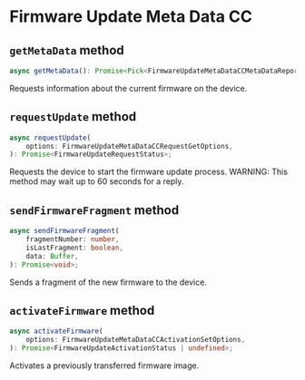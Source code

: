 # Firmware Update Meta Data CC

## `getMetaData` method

```ts
async getMetaData(): Promise<Pick<FirmwareUpdateMetaDataCCMetaDataReport, "manufacturerId" | "firmwareId" | "checksum" | "firmwareUpgradable" | "maxFragmentSize" | "additionalFirmwareIDs" | "hardwareVersion" | "continuesToFunction" | "supportsActivation"> | undefined>;
```

Requests information about the current firmware on the device.

## `requestUpdate` method

```ts
async requestUpdate(
	options: FirmwareUpdateMetaDataCCRequestGetOptions,
): Promise<FirmwareUpdateRequestStatus>;
```

Requests the device to start the firmware update process.
WARNING: This method may wait up to 60 seconds for a reply.

## `sendFirmwareFragment` method

```ts
async sendFirmwareFragment(
	fragmentNumber: number,
	isLastFragment: boolean,
	data: Buffer,
): Promise<void>;
```

Sends a fragment of the new firmware to the device.

## `activateFirmware` method

```ts
async activateFirmware(
	options: FirmwareUpdateMetaDataCCActivationSetOptions,
): Promise<FirmwareUpdateActivationStatus | undefined>;
```

Activates a previously transferred firmware image.
